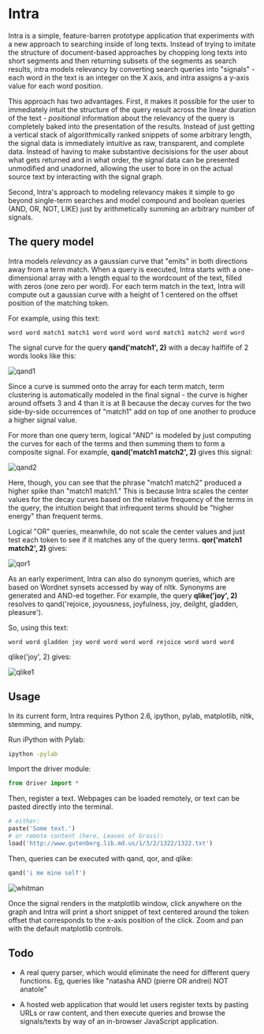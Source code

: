 # Intra

Intra is a simple, feature-barren prototype application that experiments with a new approach to searching inside of long texts. Instead of trying to imitate the structure of document-based approaches by chopping long texts into short segments and then returning subsets of the segments as search results, intra models relevancy by converting search queries into "signals" - each word in the text is an integer on the X axis, and intra assigns a y-axis value for each word position.

This approach has two advantages. First, it makes it possible for the user to immediately intuit the structure of the query result across the linear duration of the text - _positional_ information about the relevancy of the query is completely baked into the presentation of the results. Instead of just getting a vertical stack of algorithmically ranked snippets of some arbitrary length, the signal data is immediately intuitive as raw, transparent, and complete data. Instead of having to make substantive decisisions for the user about what gets returned and in what order, the signal data can be presented unmodified and unadorned, allowing the user to bore in on the actual source text by interacting with the signal graph.

Second, Intra's approach to modeling relevancy makes it simple to go beyond single-term searches and model compound and boolean queries (AND, OR, NOT, LIKE) just by arithmetically summing an arbitrary number of signals.

## The query model

Intra models _relevancy_ as a gaussian curve that "emits" in both directions away from a term match. When a query is executed, Intra starts with a one-dimensional array with a length equal to the wordcount of the text, filled with zeros (one zero per word). For each term match in the text, Intra will compute out a gaussian curve with a height of 1 centered on the offset position of the matching token.

For example, using this text:

```text
word word match1 match1 word word word word match1 match2 word word
```

The signal curve for the query **qand('match1', 2)** with a decay halflife of 2 words looks like this:

![qand1](http://dclure.org/wp-content/uploads/2012/07/qand-1.png)

Since a curve is summed onto the array for each term match, term clustering is automatically modeled in the final signal - the curve is higher around offsets 3 and 4 than it is at 8 because the decay curves for the two side-by-side occurrences of "match1" add on top of one another to produce a higher signal value.

For more than one query term, logical "AND" is modeled by just computing the curves for each of the terms and then summing them to form a composite signal. For example, **qand('match1 match2', 2)** gives this signal:

![qand2](http://dclure.org/wp-content/uploads/2012/07/qand-2.png)

Here, though, you can see that the phrase "match1 match2" produced a higher spike than "match1 match1." This is because Intra scales the center values for the decay curves based on the relative frequency of the terms in the query, the intuition beight that infrequent terms should be "higher energy" than frequent terms.

Logical "OR" queries, meanwhile, do not scale the center values and just test each token to see if it matches any of the query terms. **qor('match1 match2', 2)** gives:

![qor1](http://dclure.org/wp-content/uploads/2012/07/qor-1.png)

As an early experiment, Intra can also do synonym queries, which are based on Wordnet synsets accessed by way of nltk. Synonyms are generated and AND-ed together. For example, the query **qlike('joy', 2)** resolves to qand('rejoice, joyousness, joyfulness, joy, deilght, gladden, pleasure').

So, using this text:

```text
word word gladden joy word word word word rejoice word word word
```

qlike('joy', 2) gives:

![qlike1](http://dclure.org/wp-content/uploads/2012/07/qlike-1.png)

## Usage

In its current form, Intra requires Python 2.6, ipython, pylab, matplotlib, nltk, stemming, and numpy.

Run iPython with Pylab:

```bash
ipython -pylab
```

Import the driver module:

```python
from driver import *
```

Then, register a text. Webpages can be loaded remotely, or text can be pasted directly into the terminal.

```python
# either:
paste('Some text.')
# or remote content (here, Leaves of Grass):
load('http://www.gutenberg.lib.md.us/1/3/2/1322/1322.txt')
```

Then, queries can be executed with qand, qor, and qlike:

```python
qand('i me mine self')
```

![whitman](http://dclure.org/wp-content/uploads/2012/07/whitman.png)

Once the signal renders in the matplotlib window, click anywhere on the graph and Intra will print a short snippet of text centered around the token offset that corresponds to the x-axis position of the click. Zoom and pan with the default matplotlib controls.

## Todo

  * A real query parser, which would eliminate the need for different query functions. Eg, queries like "natasha AND (pierre OR andrei) NOT anatole"

  * A hosted web application that would let users register texts by pasting URLs or raw content, and then execute queries and browse the signals/texts by way of an in-browser JavaScript application.

